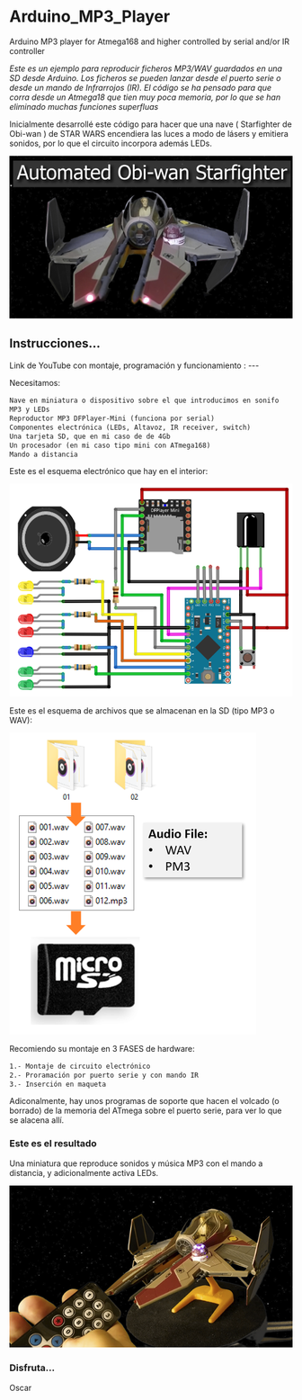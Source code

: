 # Arduino_MP3_Player
Arduino MP3 player for Atmega168 and higher controlled by serial and/or IR controller

_Este es un ejemplo para reproducir ficheros MP3/WAV guardados en una SD desde Arduino. Los ficheros se pueden lanzar desde el puerto serie o desde un mando de Infrarrojos (IR).
El código se ha pensado para que corra desde un Atmega18 que tien muy poca memoria, por lo que se han eliminado muchas funciones superfluas_

Inicialmente desarrollé este código para hacer que una nave ( Starfighter de Obi-wan ) de STAR WARS encendiera las luces a modo de lásers y emitiera sonidos, por lo que el circuito incorpora además LEDs.
 
![Starfighter](https://github.com/OscarCalero/Automated_Starfighter/blob/main/Images/Portada2.png?raw=true)


## Instrucciones...

Link de YouTube con montaje, programación y funcionamiento :  ---

Necesitamos:

```
Nave en miniatura o dispositivo sobre el que introducimos en sonifo MP3 y LEDs
Reproductor MP3 DFPlayer-Mini (funciona por serial)
Componentes electrónica (LEDs, Altavoz, IR receiver, switch)
Una tarjeta SD, que en mi caso de de 4Gb
Un procesador (en mi caso tipo mini con ATmega168)
Mando a distancia
```
Este es el esquema electrónico que hay en el interior:

![Starfighter](https://github.com/OscarCalero/Automated_Starfighter/blob/main/Images/Circuit.png?raw=true)

Este es el esquema de archivos que se almacenan en la SD (tipo MP3 o WAV):

![Starfighter](https://github.com/OscarCalero/Automated_Starfighter/blob/main/Images/FilesOnSD.PNG?raw=true)

Recomiendo su montaje en 3 FASES de hardware:

```
1.- Montaje de circuito electrónico
2.- Proramación por puerto serie y con mando IR
3.- Inserción en maqueta
```

Adiconalmente, hay unos programas de soporte que hacen el volcado (o borrado) de la memoria del ATmega sobre el puerto serie, para ver lo que se alacena allí.

### Este es el resultado

Una miniatura que reproduce sonidos y música MP3 con el mando a distancia, y adicionalmente activa LEDs.

![Starfighter](https://github.com/OscarCalero/Automated_Starfighter/blob/main/Images/IR_controller.png?raw=true)


### Disfruta...

Oscar
